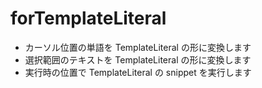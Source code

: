 # forTemplateLiteral

- カーソル位置の単語を TemplateLiteral の形に変換します
- 選択範囲のテキストを TemplateLiteral の形に変換します
- 実行時の位置で TemplateLiteral の snippet を実行します
